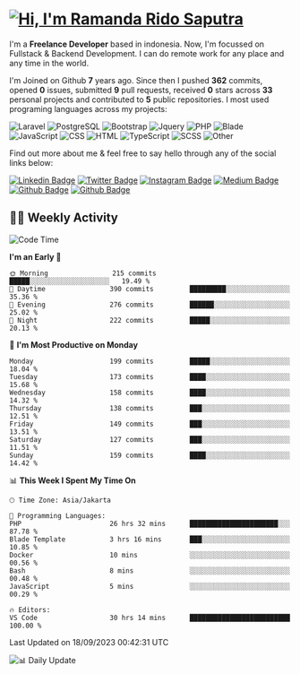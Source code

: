# [![Hi, I'm Ramanda Rido Saputra](https://readme-typing-svg.herokuapp.com?size=24&vCenter=true&lines=%F0%9F%91%8B+Hi%2C+I'm+Ramanda+Rido+Saputra+;%F0%9F%92%BB+Fullstack+Web+Developer+)](https://git.io/typing-svg)

I'm a **Freelance Developer** based in indonesia. Now, I'm focussed on Fullstack & Backend Development. I can do remote work for any place and any time in the world.

I'm Joined on Github **7** years ago. Since then I pushed **362** commits, opened **0** issues, submitted **9** pull requests, received **0** stars across **33** personal projects and contributed to **5** public repositories.
I most used programing languages across my projects:

![Laravel](https://img.shields.io/badge/Laravel-FF2D20?flat&logo=laravel&logoColor=white)
![PostgreSQL](https://img.shields.io/badge/PostgreSQL-316192?flat&logo=postgresql&logoColor=white)
![Bootstrap](https://img.shields.io/badge/Bootstrap-563D7C?flat&logo=bootstrap&logoColor=white)
![Jquery](https://img.shields.io/badge/jQuery-0769AD?flat&logo=jquery&logoColor=white)
![PHP](https://img.shields.io/badge/-PHP-%234F5D95?style=flat&logo=PHP&logoColor=white)
![Blade](https://img.shields.io/badge/-Blade-%23f7523f?style=flat&logo=Blade&logoColor=white)
![JavaScript](https://img.shields.io/badge/-JavaScript-%23f1e05a?style=flat&logo=JavaScript&logoColor=white)
![CSS](https://img.shields.io/badge/-CSS-%23563d7c?style=flat&logo=CSS&logoColor=white)
![HTML](https://img.shields.io/badge/-HTML-%23e34c26?style=flat&logo=HTML&logoColor=white)
![TypeScript](https://img.shields.io/badge/-TypeScript-%233178c6?style=flat&logo=TypeScript&logoColor=white)
![SCSS](https://img.shields.io/badge/-SCSS-%23c6538c?style=flat&logo=SCSS&logoColor=white)
![Other](https://img.shields.io/badge/-Other-%23ededed?style=flat&logo=Other&logoColor=white)

Find out more about me & feel free to say hello through any of the social links below:

[![Linkedin Badge](https://img.shields.io/badge/-ramandaaridogh-blue?style=flat&logo=Linkedin&logoColor=white&link=https://www.linkedin.com/in/ramanda-rido-saputra/)](https://www.linkedin.com/in/ramanda-rido-saputra/)
[![Twitter Badge](https://img.shields.io/badge/-ramandaaridogh-%231DA1F2.svg?style=flat&logo=twitter&logoColor=white&link=https://www.twitter.com/ramandaaridogh)](https://www.twitter.com/ramandaaridogh/)
[![Instagram Badge](https://img.shields.io/badge/-ramandaaridogh-purple?style=flat&logo=instagram&logoColor=white&link=https://instagram.com/ramandaaridogh_/)](https://instagram.com/ramandaaridogh_)
[![Medium Badge](https://img.shields.io/badge/-@ramandaaridogh-%2312100E.svg?style=flat&logo=Medium&logoColor=white&link=https://medium.com/@ramandaaridogh/)](https://medium.com/@ramandaaridogh)
[![Github Badge](https://img.shields.io/badge/-@ramandaaridogh-100000.svg?style=flat&logo=github&logoColor=white&link=https://github.com/ramandaaridogh)](https://github.com/ramandaaridogh)
[![Github Badge](https://img.shields.io/badge/-@mxcode-100000.svg?style=flat&logo=github&logoColor=white&link=https://github.com/ramanda-mxcode)](https://github.com/ramanda-mxcode)

## 👨‍💻 Weekly Activity
<!--START_SECTION:waka-->
![Code Time](http://img.shields.io/badge/Code%20Time-108%20hrs%2035%20mins-blue)

**I'm an Early 🐤** 

```text
🌞 Morning                215 commits         █████░░░░░░░░░░░░░░░░░░░░   19.49 % 
🌆 Daytime                390 commits         █████████░░░░░░░░░░░░░░░░   35.36 % 
🌃 Evening                276 commits         ██████░░░░░░░░░░░░░░░░░░░   25.02 % 
🌙 Night                  222 commits         █████░░░░░░░░░░░░░░░░░░░░   20.13 % 
```
📅 **I'm Most Productive on Monday** 

```text
Monday                   199 commits         █████░░░░░░░░░░░░░░░░░░░░   18.04 % 
Tuesday                  173 commits         ████░░░░░░░░░░░░░░░░░░░░░   15.68 % 
Wednesday                158 commits         ████░░░░░░░░░░░░░░░░░░░░░   14.32 % 
Thursday                 138 commits         ███░░░░░░░░░░░░░░░░░░░░░░   12.51 % 
Friday                   149 commits         ███░░░░░░░░░░░░░░░░░░░░░░   13.51 % 
Saturday                 127 commits         ███░░░░░░░░░░░░░░░░░░░░░░   11.51 % 
Sunday                   159 commits         ████░░░░░░░░░░░░░░░░░░░░░   14.42 % 
```


📊 **This Week I Spent My Time On** 

```text
🕑︎ Time Zone: Asia/Jakarta

💬 Programming Languages: 
PHP                      26 hrs 32 mins      ██████████████████████░░░   87.78 % 
Blade Template           3 hrs 16 mins       ███░░░░░░░░░░░░░░░░░░░░░░   10.85 % 
Docker                   10 mins             ░░░░░░░░░░░░░░░░░░░░░░░░░   00.56 % 
Bash                     8 mins              ░░░░░░░░░░░░░░░░░░░░░░░░░   00.48 % 
JavaScript               5 mins              ░░░░░░░░░░░░░░░░░░░░░░░░░   00.29 % 

🔥 Editors: 
VS Code                  30 hrs 14 mins      █████████████████████████   100.00 % 
```


 Last Updated on 18/09/2023 00:42:31 UTC
<!--END_SECTION:waka-->

![📊 Daily Update](https://github.com/ramandaaridogh/ramandaaridogh/actions/workflows/update-activity.yml/badge.svg)
